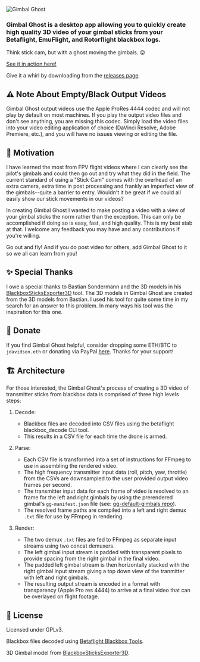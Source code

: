 ![Gimbal Ghost](/banner.png)

### **Gimbal Ghost is a desktop app allowing you to quickly create high quality 3D video of your gimbal sticks from your Betaflight, EmuFlight, and Rotorflight blackbox logs.**

Think stick cam, but with a ghost moving the gimbals. 😜

[See it in action here!](https://www.youtube.com/watch?v=E9Kv2TYGpKA)

Give it a whirl by downloading from the [releases page](https://github.com/gimbal-ghost/gimbal-ghost/releases).

## ⚠️ Note About Empty/Black Output Videos

Gimbal Ghost output videos use the Apple ProRes 4444 codec and will not play by default on most machines. If you play the output video files and don't see anything, you are missing this codec. Simply load the video files into your video editing application of choice (DaVinci Resolve, Adobe Premiere, etc.), and you will have no issues viewing or editing the file.

## 🚀 Motivation

I have learned the most from FPV flight videos where I can clearly see the pilot's gimbals and could then go out and try what they did in the field. The current standard of using a "Stick Cam" comes with the overhead of an extra camera, extra time in post processing and frankly an imperfect view of the gimbals--quite a barrier to entry. Wouldn't it be great if we could all easily show our stick movements in our videos?

In creating Gimbal Ghost I wanted to make posting a video with a view of your gimbal sticks the norm rather than the exception. This can only be accomplished if doing so is easy, fast, and high quality. This is my best stab at that. I welcome any feedback you may have and any contributions if you're willing.

Go out and fly! And if you do post video for others, add Gimbal Ghost to it so we all can learn from you!

## ✨ Special Thanks

I owe a special thanks to Bastian Sondermann and the 3D models in his [BlackboxSticksExporter3D](https://github.com/bsondermann/BlackboxSticksExporter3D) tool. The 3D models in Gimbal Ghost are created from the 3D models from Bastian. I used his tool for quite some time in my search for an answer to this problem. In many ways his tool was the inspiration for this one.

## 🤟 Donate

If you find Gimbal Ghost helpful, consider dropping some ETH/BTC to `jdavidson.eth` or donating via PayPal [here](https://paypal.me/jwaynedavidson). Thanks for your support!

## 🏗️ Architecture

For those interested, the Gimbal Ghost's process of creating a 3D video of transmitter sticks from blackbox data is comprised of three high levels steps:

1. Decode:

   - Blackbox files are decoded into CSV files using the betaflight blackbox_decode CLI tool.
   - This results in a CSV file for each time the drone is armed.

1. Parse:

   - Each CSV file is transformed into a set of instructions for FFmpeg to use in assembling the rendered video.
   - The high frequency transmitter input data (roll, pitch, yaw, throttle) from the CSVs are downsampled to the user provided output video frames per second.
   - The transmitter input data for each frame of video is resolved to an frame for the left and right gimbals by using the prerendered gimbal's `gg-manifest.json` file (see: [gg-default-gimbals repo](https://github.com/gimbal-ghost/gg-default-gimbals)).
   - The resolved frame paths are compiled into a left and right demux `.txt` file for use by FFmpeg in rendering.

1. Render:
   - The two demux `.txt` files are fed to FFmpeg as separate input streams using two concat demuxers.
   - The left gimbal input stream is padded with transparent pixels to provide spacing from the right gimbal in the final video.
   - The padded left gimbal stream is then horizontally stacked with the right gimbal input stream giving a top down view of the tranmitter with left and right gimbals.
   - The resulting output stream is encoded in a format with transparency (Apple Pro res 4444) to arrive at a final video that can be overlayed on flight footage.

## 📝 License

Licensed under GPLv3.

Blackbox files decoded using [Betaflight Blackbox Tools](https://github.com/betaflight/blackbox-tools).

3D Gimbal model from [BlackboxSticksExporter3D](https://github.com/bsondermann/BlackboxSticksExporter3D).
